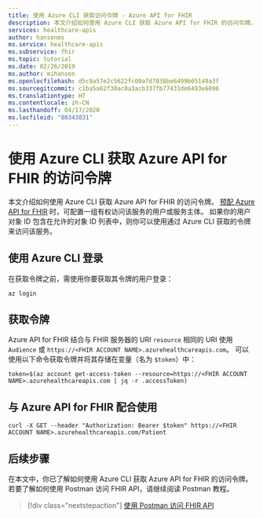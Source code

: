 ```yaml
---
title: 使用 Azure CLI 获取访问令牌 - Azure API for FHIR
description: 本文介绍如何使用 Azure CLI 获取 Azure API for FHIR 的访问令牌。
services: healthcare-apis
author: hansenms
ms.service: healthcare-apis
ms.subservice: fhir
ms.topic: tutorial
ms.date: 02/26/2019
ms.author: mihansen
ms.openlocfilehash: d5c9a57e2c5622fc00a7d7038be6499b05149a3f
ms.sourcegitcommit: c1ba5a62f30ac0a3acb337fb77431de6493e6096
ms.translationtype: HT
ms.contentlocale: zh-CN
ms.lasthandoff: 04/17/2020
ms.locfileid: "80343831"
---
```

# <a name="get-access-token-for-azure-api-for-fhir-using-azure-cli"></a>使用 Azure CLI 获取 Azure API for FHIR 的访问令牌

本文介绍如何使用 Azure CLI 获取 Azure API for FHIR 的访问令牌。 [预配 Azure API for FHIR](fhir-paas-portal-quickstart.md) 时，可配置一组有权访问该服务的用户或服务主体。 如果你的用户对象 ID 包含在允许的对象 ID 列表中，则你可以使用通过 Azure CLI 获取的令牌来访问该服务。


## <a name="sign-in-with-azure-cli"></a>使用 Azure CLI 登录

在获取令牌之前，需使用你要获取其令牌的用户登录：

```azurecli
az login
```

## <a name="obtain-a-token"></a>获取令牌

Azure API for FHIR 结合与 FHIR 服务器的 URI `resource` 相同的 URI 使用 `Audience` 或 `https://<FHIR ACCOUNT NAME>.azurehealthcareapis.com`。 可以使用以下命令获取令牌并将其存储在变量（名为 `$token`）中：

```azurecli
token=$(az account get-access-token --resource=https://<FHIR ACCOUNT NAME>.azurehealthcareapis.com | jq -r .accessToken)
```

## <a name="use-with-azure-api-for-fhir"></a>与 Azure API for FHIR 配合使用

```azurecli
curl -X GET --header "Authorization: Bearer $token" https://<FHIR ACCOUNT NAME>.azurehealthcareapis.com/Patient
```

## <a name="next-steps"></a>后续步骤

在本文中，你已了解如何使用 Azure CLI 获取 Azure API for FHIR 的访问令牌。 若要了解如何使用 Postman 访问 FHIR API，请继续阅读 Postman 教程。

>[!div class="nextstepaction"]
>[使用 Postman 访问 FHIR API](access-fhir-postman-tutorial.md)